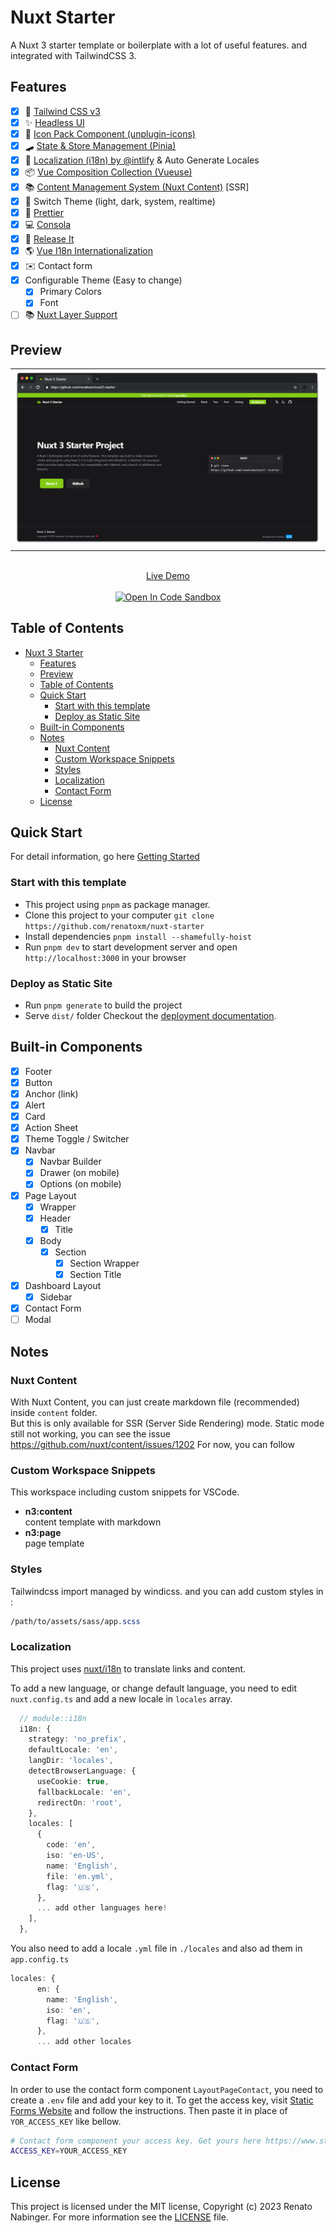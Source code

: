 # Nuxt Starter

A Nuxt 3 starter template or boilerplate with a lot of useful features. and integrated with TailwindCSS 3.

## Features

- [x] 💨 [Tailwind CSS v3](https://tailwindcss.com/)
- [x] ✨ [Headless UI](https://headlessui.dev/)
- [x] 🔔 [Icon Pack Component (unplugin-icons)](https://icones.js.org/)
- [x] 🛹 [State & Store Management (Pinia)](https://pinia.vuejs.org/)
- [x] 🚩 [Localization (i18n) by @intlify](https://github.com/intlify/nuxt3) & Auto Generate Locales
- [x] 📦 [Vue Composition Collection (Vueuse)](https://vueuse.org/)
- [x] 📚 [Content Management System (Nuxt Content)](https://content.nuxtjs.org/) [SSR]
- [x] 🌙 Switch Theme (light, dark, system, realtime)
- [x] 💅 [Prettier](https://prettier.io/)
- [x] 💻 [Consola](https://github.com/unjs/consola)
- [x] 🚀 [Release It](https://github.com/release-it/)
- [x] 🌎 [Vue I18n Internationalization](https://vue-i18n.intlify.dev/)
- [x] ✉️ Contact form
- [x] Configurable Theme (Easy to change)
  - [x] Primary Colors
  - [x] Font
- [ ] 📚 [Nuxt Layer Support](https://nuxt.com/docs/getting-started/layers#layers)

## Preview

<table align="center">
  <tr>
    <td align="center" width="95%" colspan="2">
      <img src="https://github.com/renatoxm/nuxt-starter/blob/main/assets/images/Nuxt3StarterScreen.png?raw=true" alt="Preview" title="Preview">
    </td>
  </tr>
</table>
<p align="center">
  <br>
  <a href="https://nuxt-starter-renatoxm.vercel.app/" target="_blank">
    Live Demo
  </a>
  <br><br>
  <a href="https://codesandbox.io/s/github/renatoxm/nuxt-starter" title="Open In Code Sandbox">
    <img src="https://img.shields.io/badge/Open%20in-CodeSandbox-blue?style=flat-square&logo=codesandboxg" alt="Open In Code Sandbox">
  </a>
</p>

## Table of Contents

- [Nuxt 3 Starter](#nuxt-starter)
  - [Features](#features)
  - [Preview](#preview)
  - [Table of Contents](#table-of-contents)
  - [Quick Start](#quick-start)
    - [Start with this template](#start-with-this-template)
    - [Deploy as Static Site](#deploy-as-static-site)
  - [Built-in Components](#built-in-components)
  - [Notes](#notes)
    - [Nuxt Content](#nuxt-content)
    - [Custom Workspace Snippets](#custom-workspace-snippets)
    - [Styles](#styles)
    - [Localization](#localization)
    - [Contact Form](#contact-form)
  - [License](#license)

## Quick Start

For detail information, go here [Getting Started](https://nuxt-starter-renatoxm.vercel.app/)

### Start with this template

- This project using `pnpm` as package manager.
- Clone this project to your computer `git clone https://github.com/renatoxm/nuxt-starter`
- Install dependencies `pnpm install --shamefully-hoist`
- Run `pnpm dev` to start development server and open `http://localhost:3000` in your browser

### Deploy as Static Site

- Run `pnpm generate` to build the project
- Serve `dist/` folder
  Checkout the [deployment documentation](https://v3.nuxtjs.org/docs/deployment).

## Built-in Components

- [x] Footer
- [x] Button
- [x] Anchor (link)
- [x] Alert
- [x] Card
- [x] Action Sheet
- [x] Theme Toggle / Switcher
- [x] Navbar
  - [x] Navbar Builder
  - [x] Drawer (on mobile)
  - [x] Options (on mobile)
- [x] Page Layout
  - [x] Wrapper
  - [x] Header
    - [x] Title
  - [x] Body
    - [x] Section
      - [x] Section Wrapper
      - [x] Section Title
- [x] Dashboard Layout
  - [x] Sidebar
- [x] Contact Form
- [ ] Modal

## Notes

### Nuxt Content

With Nuxt Content, you can just create markdown file (recommended) inside `content` folder.  
But this is only available for SSR (Server Side Rendering) mode. Static mode still not working, you can see the issue https://github.com/nuxt/content/issues/1202
For now, you can follow

### Custom Workspace Snippets

This workspace including custom snippets for VSCode.

- **n3:content**  
  content template with markdown
- **n3:page**  
  page template

### Styles

Tailwindcss import managed by windicss.
and you can add custom styles in :

```css
/path/to/assets/sass/app.scss
```

### Localization

This project uses [nuxt/i18n](https://i18n.nuxtjs.org/) to translate links and content.

To add a new language, or change default language, you need to edit `nuxt.config.ts` and add a new locale in `locales` array.

```ts
  // module::i18n
  i18n: {
    strategy: 'no_prefix',
    defaultLocale: 'en',
    langDir: 'locales',
    detectBrowserLanguage: {
      useCookie: true,
      fallbackLocale: 'en',
      redirectOn: 'root',
    },
    locales: [
      {
        code: 'en',
        iso: 'en-US',
        name: 'English',
        file: 'en.yml',
        flag: '🇺🇸',
      },
      ... add other languages here!
    ],
  },
```

You also need to add a locale `.yml` file in `./locales` and also ad them in `app.config.ts`

```ts
locales: {
      en: {
        name: 'English',
        iso: 'en',
        flag: '🇺🇸',
      },
      ... add other locales
```

### Contact Form

In order to use the contact form component `LayoutPageContact`, you need to create a `.env` file and add your key to it. To get the access key, visit [Static Forms Website](https://www.staticforms.xyz) and follow the instructions. Then paste it in place of `YOR_ACCESS_KEY` like bellow.

```bash
# Contact form component your access key. Get yours here https://www.staticforms.xyz
ACCESS_KEY=YOUR_ACCESS_KEY
```

## License

This project is licensed under the MIT license, Copyright (c) 2023 Renato Nabinger. For more information see the [LICENSE](LICENSE.md) file.
